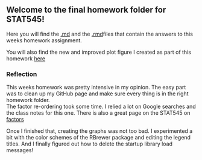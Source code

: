 ## Welcome to the final homework folder for STAT545!

Here you will find the [.md](https://github.com/nbendriem/STAT545-HW-bendriem-nathan/blob/master/STAT545HW5/Answers_To_HW5.md) and the [.rmd](https://github.com/nbendriem/STAT545-HW-bendriem-nathan/blob/master/STAT545HW5/Answers%20To%20HW5.Rmd)files that contain the answers to this weeks homework assignment. 

You will also find the new and improved plot figure I created as part of this homework [here](https://github.com/nbendriem/STAT545-HW-bendriem-nathan/blob/master/STAT545HW5/My_Plot.pdf)

### Reflection

This weeks homework was pretty intensive in my opinion.  The easy part was to clean up my GitHub page and make sure every thing is in the right homework folder.  
The factor re-ordering took some time.  I relied a lot on Google searches and the class notes for this one.  There is also a great page on the STAT545 on [factors](http://stat545.com/block029_factors.html)

Once I finished that, creating the graphs was not too bad.  I experimented a bit with the color schemes of the RBrewer package and editing the legend titles.  And I finally figured out how to delete the startup library load messages!

